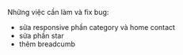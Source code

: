 Những việc cần làm và fix bug:

-   sửa responsive phần category và home contact
-   sửa phần star
-   thêm breadcumb
